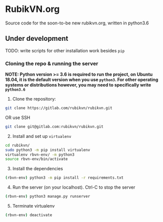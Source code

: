 # RubikVN.org

Source code for the soon-to-be new rubikvn.org, written in python3.6

## Under development

TODO: write scripts for other installation work besides `pip`

### Cloning the repo & running the server

**NOTE: Python version >= 3.6 is required to run the project, on Ubuntu 18.04, it is the default version when you use `python3`. For other operating systems or distributions however, you may need to specifically write `python3.6`**

1. Clone the repository:
```bash
git clone https://gitlab.com/rubikvn/rubikvn.git
```
OR use SSH
```bash
git clone git@gitlab.com:rubikvn/rubikvn.git
```

2. Install and set up `virtualenv`
```bash
cd rubikvn/
sudo python3 -m pip install virtualenv
virtualenv rbvn-env/ -m python3
source rbvn-env/bin/activate
```

3. Install the dependencies
```bash
(rbvn-env) python3 -m pip install -r requirements.txt
```

4. Run the server (on your localhost). Ctrl-C to stop the server
```bash
(rbvn-env) python3 manage.py runserver
```

5. Terminate virtualenv
```bash
(rbvn-env) deactivate
```
